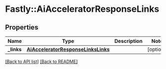 # Fastly::AiAcceleratorResponseLinks

## Properties

| Name | Type | Description | Notes |
| ---- | ---- | ----------- | ----- |
| **_links** | [**AiAcceleratorResponseLinksLinks**](AiAcceleratorResponseLinksLinks.md) |  | [optional] |

[[Back to API list]](../../README.md#endpoints) [[Back to README]](../../README.md)

